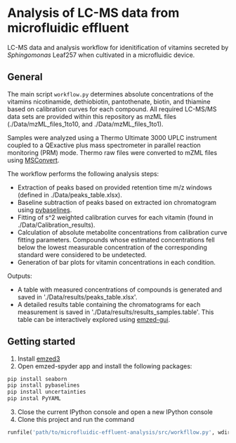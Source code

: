 # Analysis of LC-MS data from microfluidic effluent
LC-MS data and analysis workflow for idenitification of vitamins secreted by *Sphingomonas* Leaf257 when cultivated in a microfluidic device.

## General
The main script `workflow.py` determines absolute concentrations of the vitamins nicotinamide, dethiobiotin, pantothenate, biotin, and thiamine based on calibration curves for each compound. All required LC-MS/MS data sets are provided within this repository as mzML files (./Data/mzML_files_1to10, and ./Data/mzML_files_1to1). 

Samples were analyzed using a Thermo Ultimate 3000 UPLC instrument coupled to a QExactive plus mass spectrometer in parallel reaction monitoring (PRM) mode. Thermo raw files were
converted to mZML files using [MSConvert](https://proteowizard.sourceforge.io/download.html).

The workflow performs the following analysis steps: 
- Extraction of peaks based on provided retention time m/z windows (defined in ./Data/peaks_table.xlsx).
- Baseline subtraction of peaks based on extracted ion chromatogram using [pybaselines](https://pypi.org/project/pybaselines/).
- Fitting of s^2 weighted calibration curves for each vitamin (found in ./Data/Calibration_results).
- Calculation of absolute metabolite concentrations from calibration curve fitting parameters. Compounds whose estimated concentrations fell below the lowest measurable concentration of the corresponding standard were considered to be undetected.
- Generation of bar plots for vitamin concentrations in each condition. 

Outputs:
- A table with measured concentrations of compounds is generated and saved in './Data/results/peaks_table.xlsx'.
- A detailed results table containing the chromatograms for each measurement is saved in './Data/results/results_samples.table'. This table can be interactively explored using [emzed-gui](https://emzed.ethz.ch/get_started.html).

## Getting started
1. Install [emzed3](https://emzed.ethz.ch/get_started.html)
2. Open emzed-spyder app and install the following packages:
```python
pip install seaborn
pip install pybaselines
pip install uncertainties
pip instal PyYAML
```
3. Close the current IPython console and open a new IPython console
4. Clone this project and run the command 
```python
runfile('path/to/microfluidic-effluent-analysis/src/workfllow.py', wdir='path/to/microfluidic-effluent-analysis/src')
```

